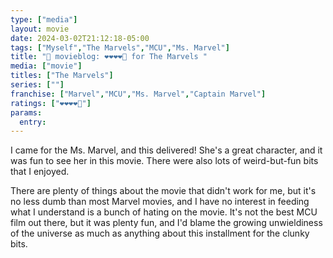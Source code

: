 ```yaml
---
type: ["media"]
layout: movie
date: 2024-03-02T21:12:18-05:00
tags: ["Myself","The Marvels","MCU","Ms. Marvel"]
title: "🍿 movieblog: ❤️❤️❤️❤️🖤 for The Marvels "
media: ["movie"]
titles: ["The Marvels"]
series: [""]
franchise: ["Marvel","MCU","Ms. Marvel","Captain Marvel"]
ratings: ["❤️❤️❤️❤️🖤"]
params:
  entry:
---
```

I came for the Ms. Marvel, and this delivered! She's a great character, and it was fun to see her in this movie. There were also lots of weird-but-fun bits that I enjoyed.

There are plenty of things about the movie that didn't work for me, but it's no less dumb than most Marvel movies, and I have no interest in feeding what I understand is a bunch of hating on the movie. It's not the best MCU film out there, but it was plenty fun, and I'd blame the growing unwieldiness of the universe as much as anything about this installment for the clunky bits.
